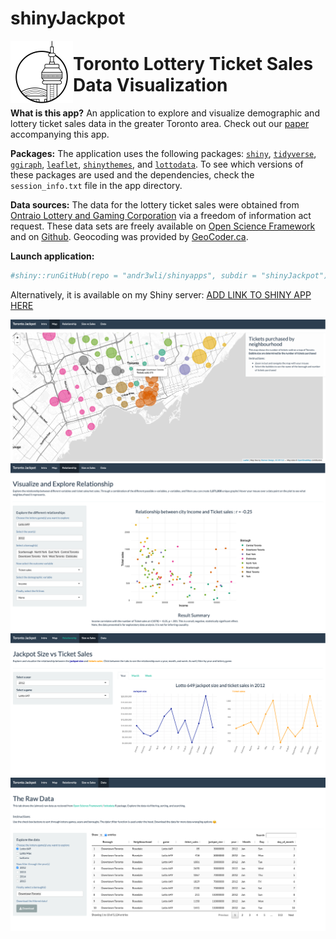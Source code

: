 shinyJackpot
================

<img align = "left" width = "100" height = "100" src = "md/cn_tower.png" alt = "Toronto Lottery Ticket Sales Data Visualization">

<h1>
Toronto Lottery Ticket Sales Data Visualization
</h1>

**What is this app?** An application to explore and visualize
demographic and lottery ticket sales data in the greater Toronto area.
Check out our [paper]() accompanying this app.

**Packages:** The application uses the following packages:
[`shiny`](https://shiny.rstudio.com),
[`tidyverse`](https://www.tidyverse.org),
[`ggiraph`](https://davidgohel.github.io/ggiraph/articles/offcran/using_ggiraph.html),
[`leaflet`](), [`shinythemes`](), and
[`lottodata`](https://andr3wli.github.io/lottodata/). To see which
versions of these packages are used and the dependencies, check the
`session_info.txt` file in the app directory.

**Data sources:** The data for the lottery ticket sales were obtained
from [Ontraio Lottery and Gaming
Corporation](https://www.olg.ca/en/home.html) via a freedom of
information act request. These data sets are freely available on [Open
Science Framework](//osf.io/qwrxy/) and on
[Github](https://github.com/andr3wli/lottodata). Geocoding was provided
by [GeoCoder.ca](https://geocoder.ca).

**Launch application:**

``` r
#shiny::runGitHub(repo = "andr3wli/shinyapps", subdir = "shinyJackpot")
```

Alternatively, it is available on my Shiny server: [ADD LINK TO SHINY
APP HERE]()

![map](md/map_screenshot.png) ![cor](md/cor_screenshot.png)
![size](md/size_screenshot.png) ![data](md/data_screenshot.png)
